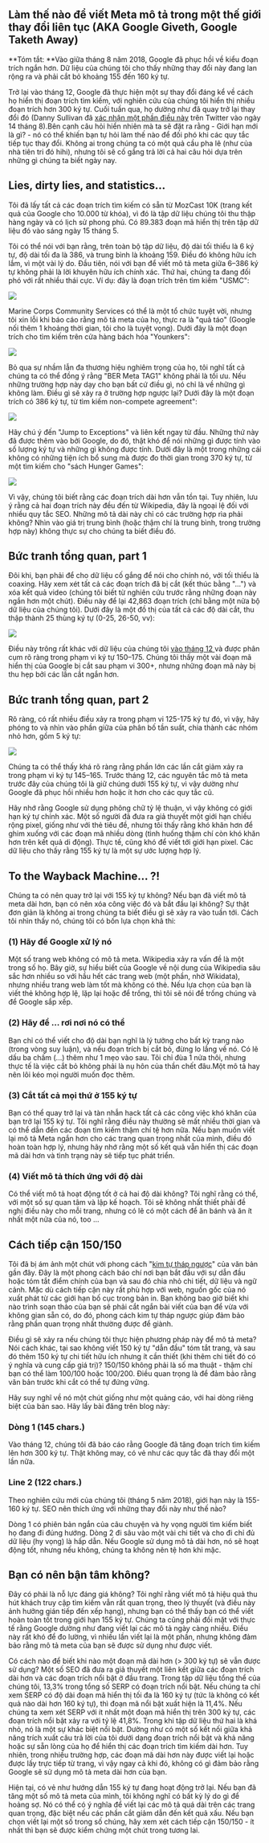 ## Làm thế nào để viết Meta mô tả trong một thế giới thay đổi liên tục (AKA Google Giveth, Google Taketh Away)

**Tóm tắt: **Vào giữa tháng 8 năm 2018, Google đã phục hồi về kiểu đoạn trích ngắn hơn. Dữ liệu của chúng tôi cho thấy những thay đổi này đang lan rộng ra và phải cắt bỏ khoảng 155 đến 160 ký tự.

Trở lại vào tháng 12, Google đã thực hiện một sự thay đổi đáng kể về cách họ hiển thị đoạn trích tìm kiếm, với nghiên cứu của chúng tôi hiển thị nhiều đoạn trích hơn 300 ký tự. Cuối tuần qua, họ dường như đã quay trở lại thay đổi đó (Danny Sullivan đã [xác nhận một phần điều này](https://twitter.com/dannysullivan/status/996065145443893249) trên Twitter vào ngày 14 tháng 8).Bên cạnh câu hỏi hiển nhiên mà ta sẽ đặt ra rằng - Giới hạn mới là gì? - nó có thể khiến bạn tự hỏi làm thế nào để đối phó khi các quy tắc tiếp tục thay đổi. Không ai trong chúng ta có một quả cầu pha lê (như của nhà tiên tri đó hihi), nhưng tôi sẽ cố gắng trả lời cả hai câu hỏi dựa trên những gì chúng ta biết ngày nay.

## Lies, dirty lies, and statistics...

Tôi đã lấy tất cả các đoạn trích tìm kiếm có sẵn từ MozCast 10K (trang kết quả của Google cho 10.000 từ khóa), vì đó là tập dữ liệu chúng tôi thu thập hàng ngày và có lịch sử phong phú. Có 89.383 đoạn mã hiển thị trên tập dữ liệu đó vào sáng ngày 15 tháng 5.

Tôi có thể nói với bạn rằng, trên toàn bộ tập dữ liệu, độ dài tối thiểu là 6 ký tự, độ dài tối đa là 386, và trung bình là khoảng 159. Điều đó không hữu ích lắm, vì một vài lý do. Đầu tiên, nói với bạn để viết mô tả meta giữa 6–386 ký tự không phải là lời khuyên hữu ích chính xác. Thứ hai, chúng ta đang đối phó với rất nhiều thái cực. Ví dụ: đây là đoạn trích trên tìm kiếm "USMC":

![](//d1avok0lzls2w.cloudfront.net/uploads/blog/meta-desc-2018-1-4065.png)

Marine Corps Community Services có thể là một tổ chức tuyệt vời, nhưng tôi xin lỗi khi báo cáo rằng mô tả meta của họ, thực ra là "quả táo" (Google nối thêm 1 khoảng thời gian, tôi cho là tuyệt vọng). Dưới đây là một đoạn trích cho tìm kiếm trên cửa hàng bách hóa "Younkers":

![](//d1avok0lzls2w.cloudfront.net/uploads/blog/meta-desc-2018-2-4999.png)

Bỏ qua sự nhầm lẫn đa thương hiệu nghiêm trọng của họ, tôi nghĩ tất cả chúng ta có thể đồng ý rằng "BER Meta TAG1" không phải là tối ưu. Nếu những trường hợp này dạy cho bạn bất cứ điều gì, nó chỉ là về những gì không làm. Điều gì sẽ xảy ra ở trường hợp ngược lại? Dưới đây là một đoạn trích có 386 ký tự, từ tìm kiếm non-compete agreement":

![](//d1avok0lzls2w.cloudfront.net/uploads/blog/meta-desc-2018-3-12620.png)

Hãy chú ý đến "Jump to Exceptions" và liên kết ngay từ đầu. Những thứ này đã được thêm vào bởi Google, do đó, thật khó để nói những gì được tính vào số lượng ký tự và những gì không được tính.  Dưới đây là một trong những cái không có những tiện ích bổ sung mà được đo thời gian trong 370 ký tự, từ một tìm kiếm cho "sách Hunger Games":

![](//d1avok0lzls2w.cloudfront.net/uploads/blog/meta-desc-2018-4-11379.png)

Vì vậy, chúng tôi biết rằng các đoạn trích dài hơn vẫn tồn tại. Tuy nhiên, lưu ý rằng cả hai đoạn trích này đều đến từ Wikipedia, đây là ngoại lệ đối với nhiều quy tắc SEO. Những mô tả dài này chỉ có các trường hợp rìa phải không? Nhìn vào giá trị trung bình (hoặc thậm chí là trung bình, trong trường hợp này) không thực sự cho chúng ta biết điều đó.  

## Bức tranh tổng quan, part 1

Đôi khi, bạn phải để cho dữ liệu cố gắng để nói cho chính nó, với tối thiểu là coaxing. Hãy xem xét tất cả các đoạn trích đã bị cắt (kết thúc bằng "...") và xóa kết quả video (chúng tôi biết từ nghiên cứu trước rằng những đoạn này ngắn hơn một chút). Điều này để lại 42,863 đoạn trích (chỉ bằng một nửa bộ dữ liệu của chúng tôi). Dưới đây là một đồ thị của tất cả các độ dài cắt, thu thập thành 25 thùng ký tự (0-25, 26-50, vv):

![](//d1avok0lzls2w.cloudfront.net/uploads/blog/meta-desc-2018-5-4779.png)

Điều này trông rất khác với dữ liệu của chúng tôi [vào tháng 12 ](https://moz.com/blog/how-long-should-your-meta-description-be-2018)và được phân cụm rõ ràng trong phạm vi ký tự 150–175. Chúng tôi thấy một vài đoạn mã hiển thị của Google bị cắt sau phạm vi 300+, nhưng những đoạn mã này bị thu hẹp bởi các lần cắt ngắn hơn.

## Bức tranh tổng quan, part 2

Rõ ràng, có rất nhiều điều xảy ra trong phạm vi 125-175 ký tự đó, vì vậy, hãy phóng to và nhìn vào phần giữa của phân bố tần suất, chia thành các nhóm nhỏ hơn, gồm 5 ký tự:

![](//d1avok0lzls2w.cloudfront.net/uploads/blog/meta-desc-2018-6-4992.png)

Chúng ta có thể thấy khá rõ ràng rằng phần lớn các lần cắt giảm xảy ra trong phạm vi ký tự 145–165. Trước tháng 12, các nguyên tắc mô tả meta trước đây của chúng tôi là giữ chúng dưới 155 ký tự, vì vậy dường như Google đã phục hồi nhiều hơn hoặc ít hơn cho các quy tắc cũ.

Hãy nhớ rằng Google sử dụng phông chữ tỷ lệ thuận, vì vậy không có giới hạn ký tự chính xác. Một số người đã đưa ra giả thuyết một giới hạn chiều rộng pixel, giống như với thẻ tiêu đề, nhưng tôi thấy rằng khó khăn hơn để ghim xuống với các đoạn mã nhiều dòng (tình huống thậm chí còn khó khăn hơn trên kết quả di động). Thực tế, cũng khó để viết tới giới hạn pixel. Các dữ liệu cho thấy rằng 155 ký tự là một sự ước lượng hợp lý.

## To the Wayback Machine... ?!

Chúng ta có nên quay trở lại với 155 ký tự không? Nếu bạn đã viết mô tả meta dài hơn, bạn có nên xóa công việc đó và bắt đầu lại không? Sự thật đơn giản là không ai trong chúng ta biết điều gì sẽ xảy ra vào tuần tới. Cách tôi nhìn thấy nó, chúng tôi có bốn lựa chọn khả thi:

### (1) Hãy để Google xử lý nó

Một số trang web không có mô tả meta. Wikipedia xảy ra vấn đề là một trong số họ. Bây giờ, sự hiểu biết của Google về nội dung của Wikipedia sâu sắc hơn nhiều so với hầu hết các trang web (một phần, nhờ Wikidata), nhưng nhiều trang web làm tốt mà không có thẻ. Nếu lựa chọn của bạn là viết thẻ không hợp lệ, lặp lại hoặc để trống, thì tôi sẽ nói để trống chúng và để Google sắp xếp.

### (2) Hãy để ... rơi nơi nó có thể

Bạn chỉ có thể viết cho độ dài bạn nghĩ là lý tưởng cho bất kỳ trang nào (trong vòng suy luận), và nếu đoạn trích bị cắt bỏ, đừng lo lắng về nó. Có lẽ dấu ba chấm (...) thêm như 1 mẹo vào sau. Tôi chỉ đùa 1 nửa thôi, nhưng thực tế là việc cắt bỏ không phải là nụ hôn của thần chết đâu.Một mô tả hay nên lôi kéo mọi người muốn đọc thêm.

### (3) Cắt tất cả mọi thứ ở 155 ký tự

Bạn có thể quay trở lại và tàn nhẫn hack tất cả các công việc khó khăn của bạn trở lại 155 ký tự. Tôi nghĩ rằng điều này thường sẽ mất nhiều thời gian và có thể dẫn đến các đoạn tìm kiếm thậm chí tệ hơn nữa. Nếu bạn muốn viết lại mô tả Meta ngắn hơn cho các trang quan trọng nhất của mình, điều đó hoàn toàn hợp lý, nhưng hãy nhớ rằng một số kết quả vẫn hiển thị các đoạn mã dài hơn và tình trạng này sẽ tiếp tục phát triển.

### (4) Viết mô tả thích ứng với độ dài

Có thể viết mô tả hoạt động tốt ở cả hai độ dài không? Tôi nghĩ rằng có thể, với một số sự quan tâm và lập kế hoạch. Tôi sẽ không nhất thiết phải đề nghị điều này cho mỗi trang, nhưng có lẽ có một cách để ăn bánh và ăn ít nhất một nửa của nó, too ...

## Cách tiếp cận 150/150
 Tôi đã bị ám ảnh một chút với phong cách "[kim tự tháp ngược](https://moz.com/blog/content-for-answers-inverted-pyramid)" của văn bản gần đây. Đây là một phong cách báo chí nơi bạn bắt đầu với sự dẫn đầu hoặc tóm tắt điểm chính của bạn và sau đó chia nhỏ chi tiết, dữ liệu và ngữ cảnh. Mặc dù cách tiếp cận này rất phù hợp với web, nguồn gốc của nó xuất phát từ các giới hạn bố cục trong bản in. Bạn không bao giờ biết khi nào trình soạn thảo của bạn sẽ phải cắt ngắn bài viết của bạn để vừa với không gian sẵn có, do đó, phong cách kim tự tháp ngược giúp đảm bảo rằng phần quan trọng nhất thường được để giành.

Điều gì sẽ xảy ra nếu chúng tôi thực hiện phương pháp này để mô tả meta? Nói cách khác, tại sao không viết 150 ký tự "dẫn đầu" tóm tắt trang, và sau đó thêm 150 ký tự chi tiết hữu ích nhưng ít cần thiết (khi thêm chi tiết đó có ý nghĩa và cung cấp giá trị)? 150/150 không phải là số ma thuật - thậm chí bạn có thể làm 100/100 hoặc 100/200. Điều quan trọng là để đảm bảo rằng văn bản trước khi cắt có thể tự đứng vững.

Hãy suy nghĩ về nó một chút giống như một quảng cáo, với hai dòng riêng biệt của bản sao. Hãy lấy bài đăng trên blog này:

### Dòng 1 (145 chars.)

Vào tháng 12, chúng tôi đã báo cáo rằng Google đã tăng đoạn trích tìm kiếm lên hơn 300 ký tự. Thật không may, có vẻ như các quy tắc đã thay đổi một lần nữa.

### Line 2 (122 chars.)

Theo nghiên cứu mới của chúng tôi (tháng 5 năm 2018), giới hạn này là 155-160 ký tự. SEO nên thích ứng với những thay đổi này như thế nào?

Dòng 1 có phiên bản ngắn của câu chuyện và hy vọng người tìm kiếm biết họ đang đi đúng hướng. Dòng 2 đi sâu vào một vài chi tiết và cho đi chỉ đủ dữ liệu (hy vọng) là hấp dẫn. Nếu Google sử dụng mô tả dài hơn, nó sẽ hoạt động tốt, nhưng nếu không, chúng ta không nên tệ hơn khi mặc.

## Bạn có nên bận tâm không?

Đây có phải là nỗ lực đáng giá không? Tôi nghĩ rằng viết mô tả hiệu quả thu hút khách truy cập tìm kiếm vẫn rất quan trọng, theo lý thuyết (và điều này ảnh hưởng gián tiếp đến xếp hạng), nhưng bạn có thể thấy bạn có thể viết hoàn toàn tốt trong giới hạn 155 ký tự. Chúng ta cũng phải đối mặt với thực tế rằng Google dường như đang viết lại các mô tả ngày càng nhiều. Điều này rất khó để đo lường, vì nhiều lần viết lại là một phần, nhưng không đảm bảo rằng mô tả meta của bạn sẽ được sử dụng như được viết.

Có cách nào để biết khi nào một đoạn mã dài hơn (> 300 ký tự) sẽ vẫn được sử dụng? Một số SEO đã đưa ra giả thuyết một liên kết giữa các đoạn trích dài hơn và các đoạn trích nổi bật ở đầu trang. Trong tập dữ liệu tổng thể của chúng tôi, 13,3% trong tổng số SERP có đoạn trích nổi bật. Nếu chúng ta chỉ xem SERP có độ dài đoạn mã hiển thị tối đa là 160 ký tự (tức là không có kết quả nào dài hơn 160 ký tự), thì đoạn mã nổi bật xuất hiện là 11,4%. Nếu chúng ta xem xét SERP với ít nhất một đoạn mã hiển thị trên 300 ký tự, các đoạn trích nổi bật xảy ra với tỷ lệ 41,8%. Trong khi tập dữ liệu thứ hai là khá nhỏ, nó là một sự khác biệt nổi bật. Dường như có một số kết nối giữa khả năng trích xuất câu trả lời của tôi dưới dạng đoạn trích nổi bật và khả năng hoặc sự sẵn lòng của họ để hiển thị các đoạn trích tìm kiếm dài hơn. Tuy nhiên, trong nhiều trường hợp, các đoạn mã dài hơn này được viết lại hoặc được lấy trực tiếp từ trang, vì vậy ngay cả khi đó, không có gì đảm bảo rằng Google sẽ sử dụng mô tả meta dài hơn của bạn.

Hiện tại, có vẻ như hướng dẫn 155 ký tự đang hoạt động trở lại. Nếu bạn đã tăng một số mô tả meta của mình, tôi không nghĩ có bất kỳ lý do gì để hoảng sợ. Nó có thể có ý nghĩa để viết lại các mô tả quá dài trên các trang quan trọng, đặc biệt nếu các phần cắt giảm dẫn đến kết quả xấu. Nếu bạn chọn viết lại một số trong số chúng, hãy xem xét cách tiếp cận 150/150 - ít nhất thì bạn sẽ được kiểm chứng một chút trong tương lai.


